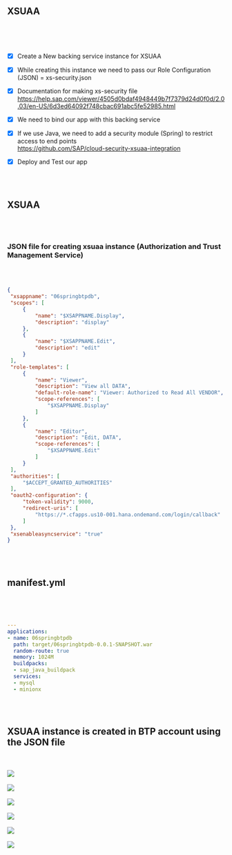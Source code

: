 ## XSUAA

</br>
</br>   
</br>   

- [x] Create a New backing service instance for XSUAA 
- [x] While creating this instance we need to pass our Role Configuration (JSON) = xs-security.json
- [x] Documentation for making xs-security file
</br> https://help.sap.com/viewer/4505d0bdaf4948449b7f7379d24d0f0d/2.0.03/en-US/6d3ed64092f748cbac691abc5fe52985.html

- [x] We need to bind our app with this backing service
- [x] If we use Java, we need to add a security module (Spring) to restrict access to end points
</br> https://github.com/SAP/cloud-security-xsuaa-integration
- [x] Deploy and Test our app


</br>   
</br>   

## XSUAA  
</br>   
</br>   

### JSON file for creating xsuaa instance (Authorization and Trust Management Service)
</br>   
</br>   
   
   ```json
{
    "xsappname": "06springbtpdb",
    "scopes": [
        {
            "name": "$XSAPPNAME.Display",
            "description": "display"
        },
        {
            "name": "$XSAPPNAME.Edit",
            "description": "edit"
        }
    ],
    "role-templates": [
        {
            "name": "Viewer",
            "description": "View all DATA",
            "default-role-name": "Viewer: Authorized to Read All VENDOR",
            "scope-references": [
                "$XSAPPNAME.Display"
            ]
        },
        {
            "name": "Editor",
            "description": "Edit, DATA",
            "scope-references": [
                "$XSAPPNAME.Edit"
            ]
        }
    ],
    "authorities": [
        "$ACCEPT_GRANTED_AUTHORITIES"
    ],
    "oauth2-configuration": {
        "token-validity": 9000,
        "redirect-uris": [
            "https://*.cfapps.us10-001.hana.ondemand.com/login/callback"
        ]
    },
    "xsenableasyncservice": "true"
}
   ```
   
</br>   
</br>      

## manifest.yml 

</br>   
</br>      

```yml

---
applications:
- name: 06springbtpdb
  path: target/06springbtpdb-0.0.1-SNAPSHOT.war
  random-route: true
  memory: 1024M
  buildpacks:
  - sap_java_buildpack
  services:
  - mysql
  - minionx      

```

</br>   
</br>      

## XSUAA instance is created in BTP account using the JSON file 

</br>   
</br>      
<img src="./files/1xsuaa.png" >
</br>   
</br>      
<img src="./files/2xsuaa.png" >
</br>   
</br>      
<img src="./files/3xsuaa.png" >
</br>   
</br>      
<img src="./files/4xsuaa.png" >
</br>   
</br>      
<img src="./files/5xsuaa.png" >
</br>   
</br>      
<img src="./files/6xsuaa.png" >
</br>   
</br>      
